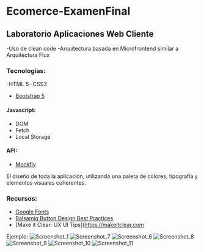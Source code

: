 # Ecomerce-ExamenFinal

## Laboratorio Aplicaciones Web Cliente

-Uso de clean code
-Arquitectura basada en Microfrontend similar a Arquitectura Flux

### Tecnologías:
-HTML 5
-CSS3  
- [Bootstrap 5](https://getbootstrap.com/)

#### Javascript: 
- DOM
- Fetch
- Local Storage

#### API:
- [Mockfly](https://app.mockfly.dev/)

El diseño de toda la aplicación, utilizando una paleta de colores, tipografía y elementos visuales coherentes.

### Recursos:
- [Google Fonts](https://fonts.google.com/)
- [Balsamiq Button Design Best Practices](https://balsamiq.com/learn/articles/button-design-best-practices/)
- [Make it Clear: UX UI Tips](https://makeitclear.com

Ejemplo:
![Screenshot_1](https://github.com/user-attachments/assets/b5584646-0bc7-43b2-8168-00f9a4116acc)
![Screenshot_7](https://github.com/user-attachments/assets/2ea7c7d6-7634-495a-9a1a-b892b40b0428)
![Screenshot_6](https://github.com/user-attachments/assets/906d8609-dfb1-48fb-8080-d83dd745f212)
![Screenshot_8](https://github.com/user-attachments/assets/b27af218-3f5d-40bb-a145-d307a9c98bcf)
![Screenshot_9](https://github.com/user-attachments/assets/688bf895-e2a5-4ce0-8cd1-559bae288579)
![Screenshot_10](https://github.com/user-attachments/assets/87bd1f2e-c9d5-496e-b8fc-aac2c5d5aff3)
![Screenshot_11](https://github.com/user-attachments/assets/215451c3-2736-41d8-831c-343170f6d5b3)
